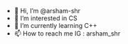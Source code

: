 - 👋 Hi, I’m @arsham-shr
- 👀 I’m interested in CS
- 🌱 I’m currently learning C++
- 📫 How to reach me IG : arsham_shr

<!---
arsham-shr/arsham-shr is a ✨ special ✨ repository because its `README.md` (this file) appears on your GitHub profile.
You can click the Preview link to take a look at your changes.
--->
